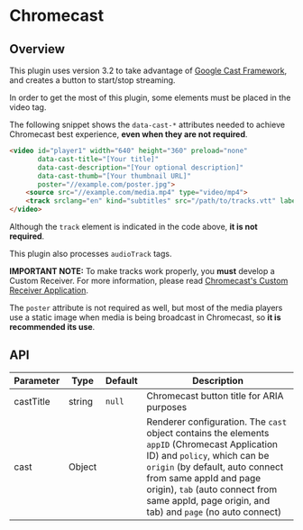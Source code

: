 # Chromecast

## Overview

This plugin uses version 3.2 to take advantage of [Google Cast Framework](https://developers.google.com/cast/docs/developers), and creates a button to start/stop streaming.

In order to get the most of this plugin, some elements must be placed in the video tag. 

The following snippet shows the `data-cast-*` attributes needed to achieve Chromecast best experience, **even when they are not required**.

```html
<video id="player1" width="640" height="360" preload="none"
       data-cast-title="[Your title]"
       data-cast-description="[Your optional description]"
       data-cast-thumb="[Your thumbnail URL]"
       poster="//example.com/poster.jpg">
    <source src="//example.com/media.mp4" type="video/mp4">
    <track srclang="en" kind="subtitles" src="/path/to/tracks.vtt" label="English">
</video>
```

Although the `track` element is indicated in the code above, **it is not required**.

This plugin also processes `audioTrack` tags.

**IMPORTANT NOTE:** To make tracks work properly, you **must** develop a Custom Receiver. For more information, please read [Chromecast's Custom Receiver Application](https://developers.google.com/cast/docs/custom_receiver).

The `poster` attribute is not required as well, but most of the media players use a static image when media is being broadcast in Chromecast, 
so **it is recommended its use**.

## API

Parameter | Type | Default | Description
------ | --------- | ------- | --------
castTitle | string | `null` | Chromecast button title for ARIA purposes 
cast | Object |  | Renderer configuration. The `cast` object contains the elements `appID` (Chromecast Application ID) and `policy`, which can be `origin` (by default, auto connect from same appId and page origin), `tab` (auto connect from same appId, page origin, and tab) and `page` (no auto connect)